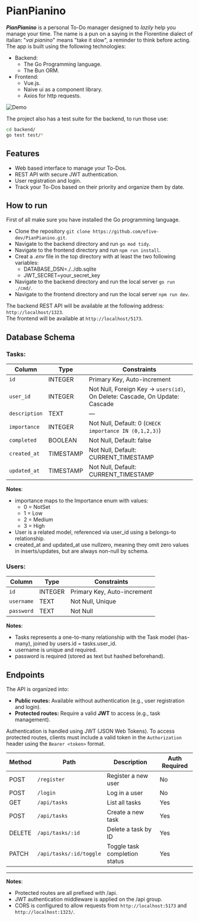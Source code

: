 # PianPianino

**_PianPianino_** is a personal To-Do manager designed to _lazily_ help you manage your time. The name is a pun on a saying in the Florentine dialect of italian: "*vai pianino*" means "take it slow", a reminder to think before acting. <br>
The app is built using the following technologies:
- Backend:
    - The Go Programming language.
    - The Bun ORM.
- Frontend:
    - Vue.js.
    - Naive ui as a component library.
    - Axios for http requests.

![Demo](./assets/PianPianino.gif)

The project also has a test suite for the backend, to run those use:
```bash
cd backend/
go test test/*
```

## Features
- Web based interface to manage your To-Dos.
- REST API with secure JWT authentication.
- User registration and login.
- Track your To-Dos based on their priority and organize them by date.

## How to run
First of all make sure you have installed the Go programming language.
- Clone the repository  ```git clone https://github.com/efive-dev/PianPianino.git```.
- Navigate to the backend directory and run ```go mod tidy```.
- Navigate to the frontend directory and run ```npm run install```.
- Creat a *.env* file in the top directory with at least the two following variables:
    - DATABASE_DSN=./../db.sqlite
    - JWT_SECRET=your_secret_key
- Navigate to the backend directory and run the local server ```go run ./cmd/```.
- Navigate to the frontend directory and run the local server ```npm run dev```.

The backend REST API will be available at the following address: `http://localhost/1323`. <br>
The frontend will be available at `http://localhost/5173`.

## Database Schema
### Tasks:
| Column        | Type      | Constraints                                                                 |
| ------------- | --------- | --------------------------------------------------------------------------- |
| `id`          | INTEGER   | Primary Key, Auto-increment                                                 |
| `user_id`     | INTEGER   | Not Null, Foreign Key → `users(id)`, On Delete: Cascade, On Update: Cascade |
| `description` | TEXT      | —                                                                           |
| `importance`  | INTEGER   | Not Null, Default: 0 (`CHECK importance IN (0,1,2,3)`)                      |
| `completed`   | BOOLEAN   | Not Null, Default: false                                                    |
| `created_at`  | TIMESTAMP | Not Null, Default: CURRENT\_TIMESTAMP                                       |
| `updated_at`  | TIMESTAMP | Not Null, Default: CURRENT\_TIMESTAMP                                       |
**Notes**:
- importance maps to the Importance enum with values:
  - 0 = NotSet
  - 1 = Low
  - 2 = Medium
  - 3 = High
- User is a related model, referenced via user_id using a belongs-to relationship.
- created_at and updated_at use nullzero, meaning they omit zero values in inserts/updates, but are always non-null by schema.

### Users:
| Column     | Type    | Constraints                 |
| ---------- | ------- | --------------------------- |
| `id`       | INTEGER | Primary Key, Auto-increment |
| `username` | TEXT    | Not Null, Unique            |
| `password` | TEXT    | Not Null                    |
**Notes**:
- Tasks represents a one-to-many relationship with the Task model (has-many), joined by users.id = tasks.user_id.
- username is unique and required.
- password is required (stored as text but hashed beforehand).

## Endpoints

The API is organized into:

- **Public routes:** Available without authentication (e.g., user registration and login).
- **Protected routes:** Require a valid **JWT** to access (e.g., task management).

Authentication is handled using JWT (JSON Web Tokens). To access protected routes, clients must include a valid token in the `Authorization` header using the `Bearer <token>` format.

| Method | Path                   | Description                   | Auth Required |
|--------|------------------------|-------------------------------|--------------|
| POST   | `/register`            | Register a new user            | No           |
| POST   | `/login`               | Log in a user                  | No           |
| GET    | `/api/tasks`           | List all tasks                 | Yes          |
| POST   | `/api/tasks`           | Create a new task              | Yes          |
| DELETE | `/api/tasks/:id`       | Delete a task by ID            | Yes          |
| PATCH  | `/api/tasks/:id/toggle`| Toggle task completion status | Yes          |

---

**Notes**:
- Protected routes are all prefixed with /api.
- JWT authentication middleware is applied on the /api group.
- CORS is configured to allow requests from `http://localhost:5173` and `http://localhost:1323/`.



